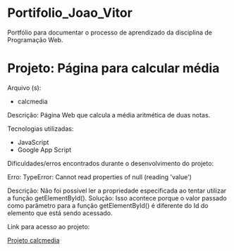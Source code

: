 # Portifolio_Joao_Vitor
Portfólio para documentar o processo de aprendizado da disciplina de Programação Web.

<h1>Projeto: Página para calcular média</h1>

Arquivo (s):
<ul>
  <li>calcmedia</li>  
</ul>

Descrição: Página Web que calcula a média aritmética de duas notas.

Tecnologias utilizadas:

<ul>
  <li>JavaScript</li>
  <li>Google App Script</li>
</ul>

Dificuldades/erros encontrados durante o desenvolvimento do projeto:

Erro: TypeError: Cannot read properties of null (reading 'value')

Descrição: Não foi possível ler a propriedade especificada ao tentar utilizar a função getElementById(). 
Solução: Isso acontece porque o valor passado como parâmetro para a função getElementById() é diferente do Id do elemento que está sendo acessado.

Link para acesso ao projeto:

<a href="https://script.google.com/macros/s/AKfycbwf5McDnd8OZ753EfPkbCdnBbqC_P6d5Wx54FFNRS7ePeOxDwvvSCtCEVCTdfUDMfMRAw/exec">Projeto calcmedia </a>
